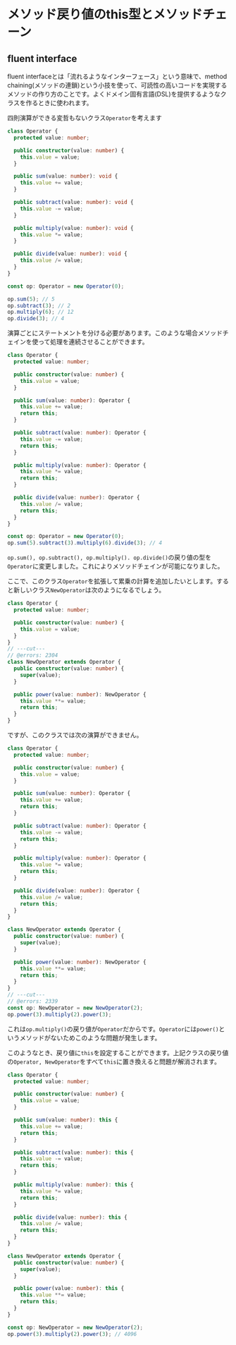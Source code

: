 # メソッド戻り値のthis型とメソッドチェーン

## fluent interface

fluent interfaceとは「流れるようなインターフェース」という意味で、method chaining(メソッドの連鎖)という小技を使って、可読性の高いコードを実現するメソッドの作り方のことです。よくドメイン固有言語(DSL)を提供するようなクラスを作るときに使われます。

四則演算ができる変哲もないクラス`Operator`を考えます

```ts twoslash
class Operator {
  protected value: number;

  public constructor(value: number) {
    this.value = value;
  }

  public sum(value: number): void {
    this.value += value;
  }

  public subtract(value: number): void {
    this.value -= value;
  }

  public multiply(value: number): void {
    this.value *= value;
  }

  public divide(value: number): void {
    this.value /= value;
  }
}

const op: Operator = new Operator(0);

op.sum(5); // 5
op.subtract(3); // 2
op.multiply(6); // 12
op.divide(3); // 4
```

演算ごとにステートメントを分ける必要があります。このような場合メソッドチェインを使って処理を連続させることができます。

```ts twoslash
class Operator {
  protected value: number;

  public constructor(value: number) {
    this.value = value;
  }

  public sum(value: number): Operator {
    this.value += value;
    return this;
  }

  public subtract(value: number): Operator {
    this.value -= value;
    return this;
  }

  public multiply(value: number): Operator {
    this.value *= value;
    return this;
  }

  public divide(value: number): Operator {
    this.value /= value;
    return this;
  }
}

const op: Operator = new Operator(0);
op.sum(5).subtract(3).multiply(6).divide(3); // 4
```

`op.sum(), op.subtract(), op.multiply(). op.divide()`の戻り値の型を`Operator`に変更しました。これによりメソッドチェインが可能になりました。

ここで、このクラス`Operator`を拡張して累乗の計算を追加したいとします。すると新しいクラス`NewOperator`は次のようになるでしょう。

```ts twoslash
class Operator {
  protected value: number;

  public constructor(value: number) {
    this.value = value;
  }
}
// ---cut---
// @errors: 2304
class NewOperator extends Operator {
  public constructor(value: number) {
    super(value);
  }

  public power(value: number): NewOperator {
    this.value **= value;
    return this;
  }
}
```

ですが、このクラスでは次の演算ができません。

```ts twoslash
class Operator {
  protected value: number;

  public constructor(value: number) {
    this.value = value;
  }

  public sum(value: number): Operator {
    this.value += value;
    return this;
  }

  public subtract(value: number): Operator {
    this.value -= value;
    return this;
  }

  public multiply(value: number): Operator {
    this.value *= value;
    return this;
  }

  public divide(value: number): Operator {
    this.value /= value;
    return this;
  }
}

class NewOperator extends Operator {
  public constructor(value: number) {
    super(value);
  }

  public power(value: number): NewOperator {
    this.value **= value;
    return this;
  }
}
// ---cut---
// @errors: 2339
const op: NewOperator = new NewOperator(2);
op.power(3).multiply(2).power(3);
```

これは`op.multiply()`の戻り値が`Operator`だからです。`Operator`には`power()`というメソッドがないためこのような問題が発生します。

このようなとき、戻り値に`this`を設定することができます。上記クラスの戻り値の`Operator, NewOperator`をすべて`this`に置き換えると問題が解消されます。

```ts twoslash
class Operator {
  protected value: number;

  public constructor(value: number) {
    this.value = value;
  }

  public sum(value: number): this {
    this.value += value;
    return this;
  }

  public subtract(value: number): this {
    this.value -= value;
    return this;
  }

  public multiply(value: number): this {
    this.value *= value;
    return this;
  }

  public divide(value: number): this {
    this.value /= value;
    return this;
  }
}

class NewOperator extends Operator {
  public constructor(value: number) {
    super(value);
  }

  public power(value: number): this {
    this.value **= value;
    return this;
  }
}

const op: NewOperator = new NewOperator(2);
op.power(3).multiply(2).power(3); // 4096
```

